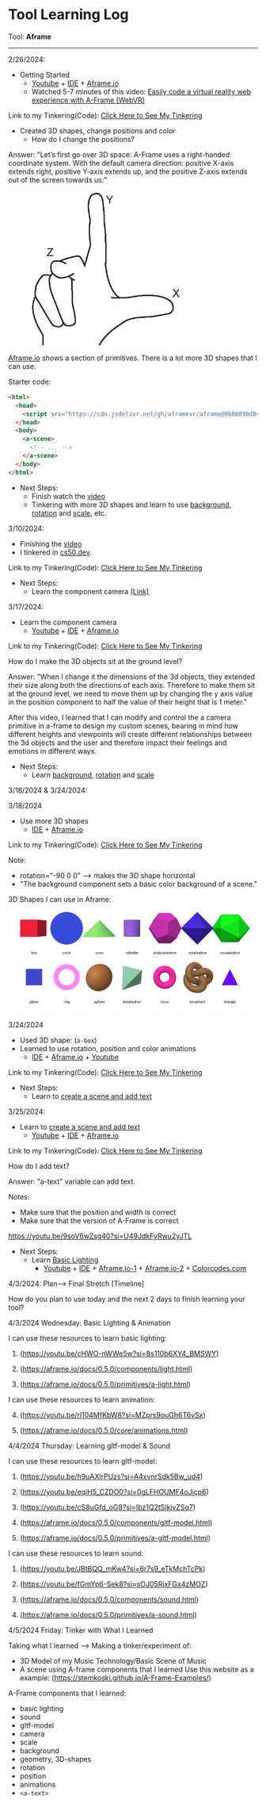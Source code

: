 # Tool Learning Log

Tool: **Aframe**

---

2/26/2024:
* Getting Started
  * [Youtube](https://youtu.be/jhEfT9YjLcU?si=7MmcYtvEusZUHGti) + [IDE](cs50.dev) + [Aframe.io](aframe.io)
  * Watched 5-7 minutes of this video: [Easily code a virtual reality web experience with A-Frame (WebVR)](https://youtu.be/jhEfT9YjLcU?si=7MmcYtvEusZUHGti)

Link to my Tinkering(Code): [Click Here to See My Tinkering](https://github.com/nancyc0337/sep10-freedom-project/blob/main/tinkering-1/index.html)

* Created 3D shapes, change positions and color
  * How do I change the positions?

Answer: "Let’s first go over 3D space. A-Frame uses a right-handed coordinate system. With the default camera direction: positive X-axis extends right, positive Y-axis extends up, and the positive Z-axis extends out of the screen towards us:"

![Alt text](image.png)

[Aframe.io](aframe.io) shows a section of primitives. There is a lot more 3D shapes that I can use.

Starter code:
```html
<html>
  <head>
    <script src="https://cdn.jsdelivr.net/gh/aframevr/aframe@9b8609bd84a292ef97bf1e8589401ae0d3201280/dist/aframe-master.min.js"></script>
  </head>
  <body>
    <a-scene>
      <!-- ... -->
    </a-scene>
  </body>
</html>
```
 * Next Steps:
   * Finish watch the [video](https://youtu.be/jhEfT9YjLcU?si=7MmcYtvEusZUHGti)
   * Tinkering with more 3D shapes and learn to use [background](https://aframe.io/docs/1.5.0/components/background.html#properties), [rotation](https://aframe.io/docs/1.5.0/components/rotation.html) and [scale](https://aframe.io/docs/1.5.0/components/scale.html), etc.

3/10/2024:
* Finishing the [video](https://youtu.be/jhEfT9YjLcU?si=7MmcYtvEusZUHGti)
* I tinkered in [cs50.dev](cs50.dev).

Link to my Tinkering(Code): [Click Here to See My Tinkering](https://github.com/nancyc0337/sep10-freedom-project/blob/main/tinkering-2/index.html)

* Next Steps:
  * Learn the component camera [(Link)](https://aframe.io/docs/1.5.0/components/camera.html)

3/17/2024:
* Learn the component camera
  * [Youtube](https://www.youtube.com/watch?v=kygiaSx6kbM) + [IDE](cs50.dev) + [Aframe.io](https://aframe.io/docs/1.5.0/components/camera.html#)

Link to my Tinkering(Code): [Click Here to See My Tinkering](https://github.com/nancyc0337/sep10-freedom-project/blob/main/tinkering-3/index.html)

How do I make the 3D objects sit at the ground level?

Answer: "When I change it the dimensions of the 3d objects, they extended their size along both the directions of each axis. Therefore to make them sit at the ground level, we need to move them up by changing the y axis value in the position component to half the value of their height that is 1 meter."

After this video, I learned that I can modify and control the a camera primitive in a-frame to design my custom scenes, bearing in mind how different heights and viewpoints will create different relationships between the 3d objects and the user and therefore impact their feelings and emotions in different ways.

* Next Steps:
  * Learn [background](https://aframe.io/docs/1.5.0/components/background.html#properties), [rotation](https://aframe.io/docs/1.5.0/components/rotation.html) and [scale](https://aframe.io/docs/1.5.0/components/scale.html)

3/18/2024 & 3/24/2024:

3/18/2024
* Use more 3D shapes
  * [IDE](cs50.dev) + [Aframe.io](https://aframe.io/docs/1.5.0/introduction/)

Link to my Tinkering(Code): [Click Here to See My Tinkering](https://github.com/nancyc0337/sep10-freedom-project/blob/main/tinkering-4/index.html)

Note:
* rotation="-90 0 0" --> makes the 3D shape horizontal
* "The background component sets a basic color background of a scene."

3D Shapes I can use in Aframe:
![alt text](image-2.png)

3/24/2024
* Used 3D shape: (`a-box`)
* Learned to use rotation, position and color animations
  * [IDE](cs50.dev) + [Aframe.io](https://aframe.io/docs/1.5.0/components/animation.html) + [Youtube](https://youtu.be/JDAdQV4YWRc?si=aFZdYRkCGUEhNHI5)

Link to my Tinkering(Code): [Click Here to See My Tinkering](https://github.com/nancyc0337/sep10-freedom-project/blob/main/tinkering-5/index.html)

* Next Steps:
  * Learn to [create a scene and add text](https://youtu.be/cHWO-nWWe5w?si=8s110b6XY4_BMSWY)

3/25/2024:
* Learn to [create a scene and add text](https://youtu.be/cHWO-nWWe5w?si=8s110b6XY4_BMSWY)
  * [Youtube](https://youtu.be/cHWO-nWWe5w?si=8s110b6XY4_BMSWY) + [IDE](cs50.dev) + [Aframe.io](https://aframe.io/docs/1.5.0/introduction/)

Link to my Tinkering(Code): [Click Here to See My Tinkering](https://github.com/nancyc0337/sep10-freedom-project/blob/main/tinkering-6/index.html)

How do I add text?

Answer: "a-text" variable can add text.

Notes:
* Make sure that the position and width is correct
* Make sure that the version of A-Frame is correct

https://youtu.be/9soV6wZsg40?si=U49JdkFyRwu2yJTL
* Next Steps:
  * Learn [Basic Lighting](https://youtu.be/cHWO-nWWe5w?si=8s110b6XY4_BMSWY)
    * [Youtube](https://youtu.be/cHWO-nWWe5w?si=8s110b6XY4_BMSWY) + [IDE](cs50.dev) + [Aframe.io-1](https://aframe.io/docs/0.5.0/components/light.html#sidebar) + [Aframe.io-2](https://aframe.io/docs/0.5.0/primitives/a-light.html#sidebar) + [Colorcodes.com](https://htmlcolorcodes.com/)

4/3/2024: Plan--> Final Stretch [Timeline]

How do you plan to use today and the next 2 days to finish learning your tool?

4/3/2024 Wednesday: Basic Lighting & Animation

I can use these resources to learn basic lighting:

1. (https://youtu.be/cHWO-nWWe5w?si=8s110b6XY4_BMSWY)

2. (https://aframe.io/docs/0.5.0/components/light.html)

3. (https://aframe.io/docs/0.5.0/primitives/a-light.html)

I can use these resources to learn animation:

4. (https://youtu.be/rl104MfKbW8?si=MZprs9ouGh6T6vSx)

5. (https://aframe.io/docs/0.5.0/core/animations.html)

4/4/2024 Thursday: Learning gltf-model & Sound

I can use these resources to learn gltf-model:

  1. (https://youtu.be/h9uAXlrPUzs?si=A4xvnrSdk5Bw_ud4)

  2. (https://youtu.be/eqiH5_CZDO0?si=0gLFHOUMF4oJicp6)

  3. (https://youtu.be/cS8uGfd_oG8?si=Ibz1Q2tSlkjvZSq7)

  4. (https://aframe.io/docs/0.5.0/components/gltf-model.html)

  5. (https://aframe.io/docs/0.5.0/primitives/a-gltf-model.html)

I can use these resources to learn sound:

  1. (https://youtu.be/JBtBQQ_mKw4?si=6r7s9_eTkMchTcPk)

  2. (https://youtu.be/fGmYp6-Sek8?si=sOJ05RjxFGx4zMOZ)

  3. (https://aframe.io/docs/0.5.0/components/sound.html)

  4. (https://aframe.io/docs/0.5.0/primitives/a-sound.html)

4/5/2024 Friday: Tinker with What I Learned

Taking what I learned --> Making a tinker/experiment of:

* 3D Model of my Music Technology/Basic Scene of Music
* A scene using A-frame components that I learned
Use this website as a example: (https://stemkoski.github.io/A-Frame-Examples/)

A-Frame components that I learned:

* basic lighting
* sound
* gltf-model
* camera
* scale
* background
* geometry, 3D-shapes
* rotation
* position
* animations
* `<a-text>`

<!--
* Links you used today (websites, videos, etc)
* Things you tried, progress you made, etc
* Challenges, a-ha moments, etc
* Questions you still have
* What you're going to try next
-->
